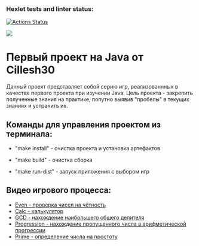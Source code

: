 ### Hexlet tests and linter status:
[![Actions Status](https://github.com/cillesh30/java-project-61/actions/workflows/hexlet-check.yml/badge.svg)](https://github.com/cillesh30/java-project-61/actions)

<a href="https://codeclimate.com/github/cillesh30/java-project-61/maintainability"><img src="https://api.codeclimate.com/v1/badges/15c0b51d2286f943cbfb/maintainability" /></a>

# Первый проект на Java от Cillesh30
Данный проект представляет собой серию игр, реализованнных в качестве первого проекта при изучении Java. 
Цель проекта - закрепить полученные знания на практике, попутно выявив "пробелы" в текущих знаниях и устранить их.

## Команды для управления проектом из терминала:
- "make install" - очистка проекта и установка артефактов 

- "make build" - очистка сборка

- "make run-dist" - запуск приложения с выбором игр

## Видео игрового процесса:
- [Even - проверка чисел на чётность](https://asciinema.org/a/yCCtDpRImfbBTGDEz9RkdcvVW)
- [Calc - калькулятор](https://asciinema.org/a/cqzJ7QZJEheIE2VJr6iAr4lqa)
- [GCD - нахождение наибольшего общего делителя](https://asciinema.org/a/b35dUwhHinvKGi81lgRfFFL2T)
- [Progression - нахождение пропущенного числа в арифметической прогрессии](https://asciinema.org/a/ZOAlzD6DIaCHIxKrq78Z8Co3I)
- [Prime - определение числа на простоту](https://asciinema.org/a/7H3G4sV7dtP2e0CJLstmJNH4s)
